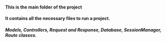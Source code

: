 #### This is the main folder of the project
#### It contains all the necessary files to run a project.

##### Models, Controllers, Request and Response, Database, SessionManager, Route classes.

